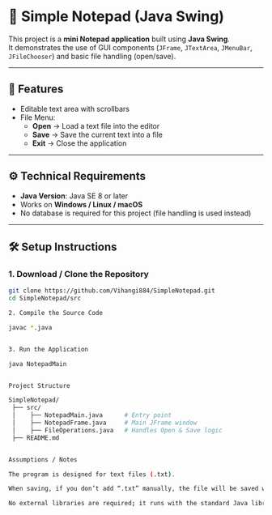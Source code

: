 # 📝 Simple Notepad (Java Swing)

This project is a **mini Notepad application** built using **Java Swing**.  
It demonstrates the use of GUI components (`JFrame`, `JTextArea`, `JMenuBar`, `JFileChooser`) and basic file handling (open/save).

---

## 🚀 Features
- Editable text area with scrollbars
- File Menu:
  - **Open** → Load a text file into the editor
  - **Save** → Save the current text into a file
  - **Exit** → Close the application

---

## ⚙️ Technical Requirements
- **Java Version**: Java SE 8 or later
- Works on **Windows / Linux / macOS**
- No database is required for this project (file handling is used instead)

---

## 🛠️ Setup Instructions

### 1. Download / Clone the Repository
```bash
git clone https://github.com/Vihangi884/SimpleNotepad.git
cd SimpleNotepad/src

2. Compile the Source Code

javac *.java


3. Run the Application

java NotepadMain


Project Structure

SimpleNotepad/
 ├── src/
 │    ├── NotepadMain.java      # Entry point
 │    ├── NotepadFrame.java     # Main JFrame window
 │    ├── FileOperations.java   # Handles Open & Save logic
 ├── README.md


Assumptions / Notes

The program is designed for text files (.txt).

When saving, if you don’t add “.txt” manually, the file will be saved without an extension.

No external libraries are required; it runs with the standard Java library.



